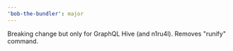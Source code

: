 ```yaml
---
'bob-the-bundler': major
---
```


Breaking change but only for GraphQL Hive (and n1ru4l). Removes "runify" command.
